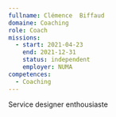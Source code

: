 ```yaml
---
fullname: Clémence  Biffaud
domaine: Coaching
role: Coach
missions:
  - start: 2021-04-23
    end: 2021-12-31
    status: independent
    employer: NUMA
competences:
  - Coaching
---
```

Service designer enthousiaste

